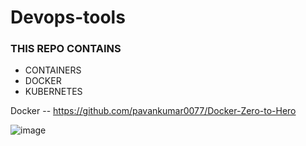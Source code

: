 # Devops-tools

### THIS REPO CONTAINS
- CONTAINERS
- DOCKER
- KUBERNETES

Docker -- https://github.com/pavankumar0077/Docker-Zero-to-Hero


![image](https://github.com/pavankumar0077/Devops-tools/assets/40380941/772aca0b-86f4-405b-a20f-eec983a96a1a)

